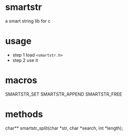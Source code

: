 smartstr
========

a smart string lib for c

usage
========
* step 1 
load ```<smartstr.h>``` 
* step 2
use it 

macros 
=======
SMARTSTR_SET 
SMARTSTR_APPEND 
SMARTSTR_FREE 

methods
=======
char** smartstr_split(char *str, char *search, int *length);
